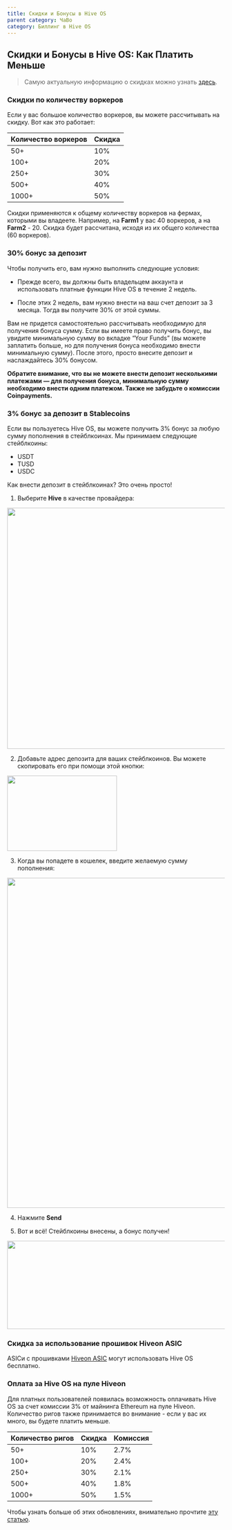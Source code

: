 ```yaml
---
title: Скидки и Бонусы в Hive OS
parent category: ЧаВо
category: Биллинг в Hive OS
---
```

## Скидки и Бонусы в Hive OS: Как Платить Меньше

>Самую актуальную информацию о скидках можно узнать <a href="https://hiveos.farm/pricing/">здесь</a>.

### Скидки по количеству воркеров
Если у вас большое количество воркеров, вы можете рассчитывать на скидку. Вот как это работает:

| Количество воркеров | Скидка |
|-------------------|----------|
|50+               | 10%      |
|100+              | 20%      |
|250+               | 30%      |
| 500+              | 40%      |
| 1000+             | 50%      |


Скидки применяются к общему количеству воркеров на фермах, которыми вы владеете. Например, на **Farm1** у вас 40 воркеров, а на **Farm2** - 20. Скидка будет рассчитана, исходя из их общего количества (60 воркеров).

### 30% бонус за депозит
Чтобы получить его, вам нужно выполнить следующие условия:

- Прежде всего, вы должны быть владельцем аккаунта и использовать платные функции Hive OS в течение 2 недель.

- После этих 2 недель, вам нужно внести на ваш счет депозит за 3 месяца. Тогда вы получите 30% от этой суммы.

Вам не придется самостоятельно рассчитывать необходимую для получения бонуса сумму. Если вы имеете право получить бонус, вы увидите минимальную сумму во вкладке “Your Funds” (вы можете заплатить больше, но для получения бонуса необходимо внести минимальную сумму). После этого, просто внесите депозит и наслаждайтесь 30% бонусом.

__Обратите внимание, что вы не можете внести депозит несколькими платежами — для получения бонуса, минимальную сумму необходимо внести одним платежом. Также не забудьте о комиссии Coinpayments.__

### 3% бонус за депозит в Stablecoins
Если вы пользуетесь Hive OS, вы можете получить 3% бонус за любую сумму пополнения в стейблкоинах. Мы принимаем следующие стейблкоины:
- USDT
- TUSD
- USDC

Как внести депозит в стейблкоинах? Это очень просто!
1. Выберите **Hive** в качестве провайдера:

<img class="ni pd eq t u ho ak hx" width="1280" height="557" role="presentation" src="https://miro.medium.com/max/1600/0*L8qSjVTuu_AjOWL5">


2. Добавьте адрес депозита для ваших стейблкоинов. Вы можете скопировать его при помощи этой кнопки:

<img class="ni pd eq t u ho ak hx" width="254" height="174" role="presentation" src="https://miro.medium.com/max/318/0*3hLQ5RFW_1_5-hjH">

3. Когда вы попадете в кошелек, введите желаемую сумму пополнения:

<img class="ni pd eq t u ho ak hx" width="1280" height="763" role="presentation" src="https://miro.medium.com/max/1600/0*64wVo2a140p-rxKc">

4. Нажмите **Send**

5. Вот и всё! Стейблкоины внесены, а бонус получен!

<img class="ni pd eq t u ho ak hx" width="1280" height="204" role="presentation" src="https://miro.medium.com/max/1600/0*jTxxgFEp4YrqcO-s">

### Скидка за использование прошивок Hiveon ASIC
ASICи с прошивками <a href="https://hiveos.farm/asic">Hiveon ASIC</a> могут использовать Hive OS бесплатно.

### Оплата за Hive OS на пуле Hiveon
Для платных пользователей появилась возможность оплачивать Hive OS за счет комиссии 3% от майнинга Ethereum на пуле Hiveon. Количество ригов также принимается во внимание - если у вас их много, вы будете платить меньше.


| Количество ригов | Скидка | Комиссия|
|-------------------|----------|--------|
|50+               | 10%        |2.7%|
|100+              | 20%      |2.4%|
|250+               | 30%      |2.1%|
| 500+              | 40%      |1.8%|
| 1000+             | 50%      |1.5%|


Чтобы узнать больше об этих обновлениях, внимательно прочтите [эту статью](faq\billing\billing-updates_ru.md).
